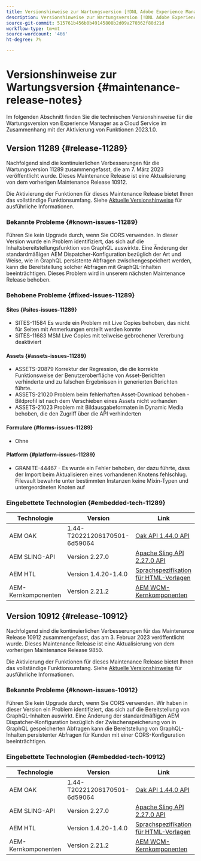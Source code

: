```yaml
---
title: Versionshinweise zur Wartungsversion [!DNL Adobe Experience Manager] as a Cloud Service Verbindung zur Aktivierung der Funktionen 2023.1.0.
description: Versionshinweise zur Wartungsversion [!DNL Adobe Experience Manager] as a Cloud Service Verbindung zur Aktivierung der Funktionen 2023.1.0.
source-git-commit: 515761b456b0b49145808b2d09a270362f80d21d
workflow-type: tm+mt
source-wordcount: '466'
ht-degree: 7%

---
```


# Versionshinweise zur Wartungsversion {#maintenance-release-notes}

Im folgenden Abschnitt finden Sie die technischen Versionshinweise für die Wartungsversion von Experience Manager as a Cloud Service im Zusammenhang mit der Aktivierung von Funktionen 2023.1.0.

## Version 11289 {#release-11289}

Nachfolgend sind die kontinuierlichen Verbesserungen für die Wartungsversion 11289 zusammengefasst, die am 7. März 2023 veröffentlicht wurde. Dieses Maintenance Release ist eine Aktualisierung von dem vorherigen Maintenance Release 10912.

Die Aktivierung der Funktionen für dieses Maintenance Release bietet Ihnen das vollständige Funktionsumfang. Siehe [Aktuelle Versionshinweise](/help/release-notes/release-notes-cloud/release-notes-current.md) für ausführliche Informationen.

### Bekannte Probleme {#known-issues-11289}

Führen Sie kein Upgrade durch, wenn Sie CORS verwenden. In dieser Version wurde ein Problem identifiziert, das sich auf die Inhaltsbereitstellungsfunktion von GraphQL auswirkte. Eine Änderung der standardmäßigen AEM Dispatcher-Konfiguration bezüglich der Art und Weise, wie in GraphQL persistente Abfragen zwischengespeichert werden, kann die Bereitstellung solcher Abfragen mit GraphQL-Inhalten beeinträchtigen. Dieses Problem wird in unserem nächsten Maintenance Release behoben.

### Behobene Probleme {#fixed-issues-11289}

#### Sites {#sites-issues-11289}

- SITES-11584 Es wurde ein Problem mit Live Copies behoben, das nicht für Seiten mit Anmerkungen erstellt werden konnte
- SITES-11683 MSM Live Copies mit teilweise gebrochener Vererbung deaktiviert

#### Assets {#assets-issues-11289}

- ASSETS-20879 Korrektur der Regression, die die korrekte Funktionsweise der Benutzeroberfläche von Asset-Berichten verhinderte und zu falschen Ergebnissen in generierten Berichten führte.
- ASSETS-21020 Problem beim fehlerhaften Asset-Download behoben - Bildprofil ist nach dem Verschieben eines Assets nicht vorhanden
- ASSETS-21023 Problem mit Bildausgabeformaten in Dynamic Media behoben, die den Zugriff über die API verhinderten

#### Formulare {#forms-issues-11289}

- Ohne

#### Platform {#platform-issues-11289}

- GRANITE-44467 - Es wurde ein Fehler behoben, der dazu führte, dass der Import beim Aktualisieren eines vorhandenen Knotens fehlschlug. Filevault bewahrte unter bestimmten Instanzen keine Mixin-Typen und untergeordneten Knoten auf

### Eingebettete Technologien {#embedded-tech-11289}

| Technologie | Version | Link |
|---|---|---|
| AEM OAK | 1.44-T20221206170501-6d59064 | [Oak API 1.44.0 API](https://www.javadoc.io/doc/org.apache.jackrabbit/oak-api/1.44.0/index.html) |
| AEM SLING-API | Version 2.27.0 | [Apache Sling API 2.27.0 API](https://www.javadoc.io/doc/org.apache.sling/org.apache.sling.api/latest/index.html) |
| AEM HTL | Version 1.4.20-1.4.0 | [Sprachspezifikation für HTML-Vorlagen](https://github.com/adobe/htl-spec) |
| AEM-Kernkomponenten | Version 2.21.2 | [AEM WCM-Kernkomponenten](https://github.com/adobe/aem-core-wcm-components) |

## Version 10912 {#release-10912}

Nachfolgend sind die kontinuierlichen Verbesserungen für das Maintenance Release 10912 zusammengefasst, das am 3. Februar 2023 veröffentlicht wurde. Dieses Maintenance Release ist eine Aktualisierung von dem vorherigen Maintenance Release 9850.

Die Aktivierung der Funktionen für dieses Maintenance Release bietet Ihnen das vollständige Funktionsumfang. Siehe [Aktuelle Versionshinweise](/help/release-notes/release-notes-cloud/release-notes-current.md) für ausführliche Informationen.

### Bekannte Probleme {#known-issues-10912}

Führen Sie kein Upgrade durch, wenn Sie CORS verwenden. Wir haben in dieser Version ein Problem identifiziert, das sich auf die Bereitstellung von GraphQL-Inhalten auswirkt. Eine Änderung der standardmäßigen AEM Dispatcher-Konfiguration bezüglich der Zwischenspeicherung von in GraphQL gespeicherten Abfragen kann die Bereitstellung von GraphQL-Inhalten persistenter Abfragen für Kunden mit einer CORS-Konfiguration beeinträchtigen.

### Eingebettete Technologien {#embedded-tech-10912}

| Technologie | Version | Link |
|---|---|---|
| AEM OAK | 1.44-T20221206170501-6d59064 | [Oak API 1.44.0 API](https://www.javadoc.io/doc/org.apache.jackrabbit/oak-api/1.44.0/index.html) |
| AEM SLING-API | Version 2.27.0 | [Apache Sling API 2.27.0 API](https://www.javadoc.io/doc/org.apache.sling/org.apache.sling.api/latest/index.html) |
| AEM HTL | Version 1.4.20-1.4.0 | [Sprachspezifikation für HTML-Vorlagen](https://github.com/adobe/htl-spec) |
| AEM-Kernkomponenten | Version 2.21.2 | [AEM WCM-Kernkomponenten](https://github.com/adobe/aem-core-wcm-components) |
